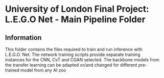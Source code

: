 <h1> University of London Final Project: L.E.G.O Net - Main Pipeline Folder</h1>

<h2> Information </h2>

<p>This folder contains the files required to train and run inference with L.E.G.O. Net. The network training scripts provide separate training instances for the CNN, CvT and CGAN selected. The backbone models from the transfer learning can be adapted or/and changed for different pre-trained model from any AI zoo</p>
